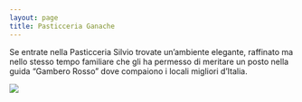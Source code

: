 ```yaml
---
layout: page
title: Pasticceria Ganache
---
```


Se entrate nella Pasticceria Silvio trovate un’ambiente elegante, raffinato ma nello stesso tempo familiare che gli ha permesso di meritare un posto nella guida “Gambero Rosso” dove compaiono i locali migliori d’Italia.

<img src="https://i.picsum.photos/id/225/1500/979.jpg">
